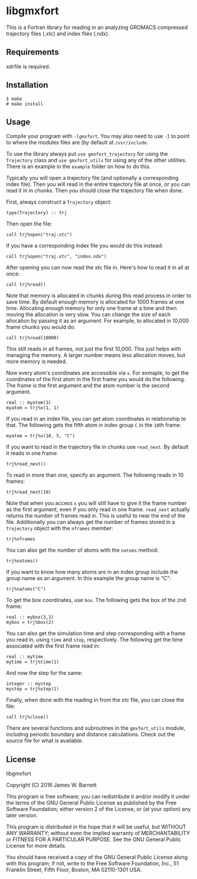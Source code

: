 # libgmxfort

This is a Fortran library for reading in an analyzing GROMACS compressed
trajectory files (.xtc) and index files (.ndx). 

## Requirements

xdrfile is required.

## Installation

    $ make
    # make install

## Usage

Compile your program with `-lgmxfort`. You may also need to use `-I` to point to
where the modules files are (by default at `/usr/include`.

To use the library always put `use gmxfort_trajectory` for using the
`Trajectory` class and `use gmxfort_utils` for using any of the other utilities.
There is an example in the `example` folder on how to do this.

Typically you will open a trajectory file (and optionally a corresponding index
file). Then you will read in the entire trajectory file at once, or you can read
it in in chunks. Then you should close the trajectory file when done.

First, always construct a `Trajectory` object:

    type(Trajectory) :: trj

Then open the file:

    call trj%open("traj.xtc")

If you have a corresponding index file you would do this instead:

    call trj%open("traj.xtc", "index.ndx")

After opening you can now read the xtc file in. Here's how to read it in all at
once:

    call trj%read()

Note that memory is allocated in chunks during this read process in order to
save time. By default enough memory is allocated for 1000 frames at one time.
Allocating enough memory for only one frame at a time and then moving the
allocation is very slow. You can change the size of each allocation by passing
it as an argument. For example, to allocated in 10,000 frame chunks you would
do:

    call trj%read(10000)

This still reads in all frames, not just the first 10,000. This just helps with
managing the memory. A larger number means less allocation moves, but more
memory is needed.

Now every atom's coordinates are accessible via `x`. For exmaple, to get the
coordinates of the first atom in the first frame you would do the following. The
frame is the first argument and the atom number is the second argument. 

    real :: myatom(3)
    myatom = trj%x(1, 1)

If you read in an index file, you can get atom coordinates in relationship to
that. The following gets the fifth atom in index group `C` in the `10`th frame:

    myatom = trj%x(10, 5, "C")

If you want to read in the trajectory file in chunks use `read_next`. By default
it reads in one frame:

    trj%read_next()

To read in more than one, specify an argument. The following reads in 10 frames:

    trj%read_next(10)

Note that when you access `x` you will still have to give it the frame number as
the first argument, even if you only read in one frame. `read_next` actually
returns the number of frames read in. This is useful to near the end of the
file. Additionally you can always get the number of frames stored in a
`Trajectory` object with the `nframes` member:

    trj%nframes

You can also get the number of atoms with the `natoms` method:

    trj%natoms()

If you want to know how many atoms are in an index group include the group name
as an argument. In this example the group name is "C":

    trj%natoms("C")

To get the box coordinates, use `box`. The following gets the box of the `2`nd
frame:

    real :: mybox(3,3)
    mybox = trj%box(2)

You can also get the simulation time and step corresponding with a frame you
read in, using `time` and `step`, respectively. The following get the time associated
with the first frame read in:

    real :: mytime
    mytime = trj%time(1)

And now the step for the same:

    integer :: mystep
    mystep = trj%step(1)

Finally, when done with the reading in from the xtc file, you can close the file:

    call trj%close()

There are several functions and subroutines in the `gmxfort_utils` module,
including periodic boundary and distance calculations. Check out the source file
for what is available.

## License

libgmxfort

Copyright (C) 2016 James W. Barnett

This program is free software; you can redistribute it and/or modify it under
the terms of the GNU General Public License as published by the Free Software
Foundation; either version 2 of the License, or (at your option) any later
version.

This program is distributed in the hope that it will be useful, but WITHOUT ANY
WARRANTY; without even the implied warranty of MERCHANTABILITY or FITNESS FOR A
PARTICULAR PURPOSE. See the GNU General Public License for more details.

You should have received a copy of the GNU General Public License along with
this program; if not, write to the Free Software Foundation, Inc., 51 Franklin
Street, Fifth Floor, Boston, MA 02110-1301 USA.
